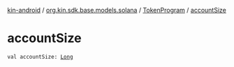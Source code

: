 [kin-android](../../index.md) / [org.kin.sdk.base.models.solana](../index.md) / [TokenProgram](index.md) / [accountSize](./account-size.md)

# accountSize

`val accountSize: `[`Long`](https://kotlinlang.org/api/latest/jvm/stdlib/kotlin/-long/index.html)